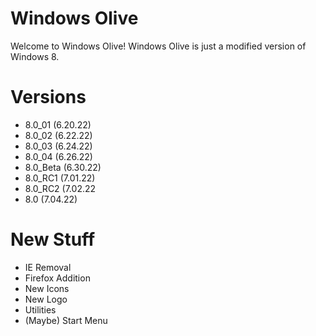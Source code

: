 # Windows Olive
Welcome to Windows Olive!
Windows Olive is just a modified version of 
Windows 8.

# Versions

- 8.0_01 (6.20.22)
- 8.0_02 (6.22.22)
- 8.0_03 (6.24.22)
- 8.0_04 (6.26.22)
- 8.0_Beta (6.30.22)
- 8.0_RC1 (7.01.22)
- 8.0_RC2 (7.02.22
- 8.0 (7.04.22)

# New Stuff

- IE Removal
- Firefox Addition
- New Icons
- New Logo
- Utilities
- (Maybe) Start Menu
